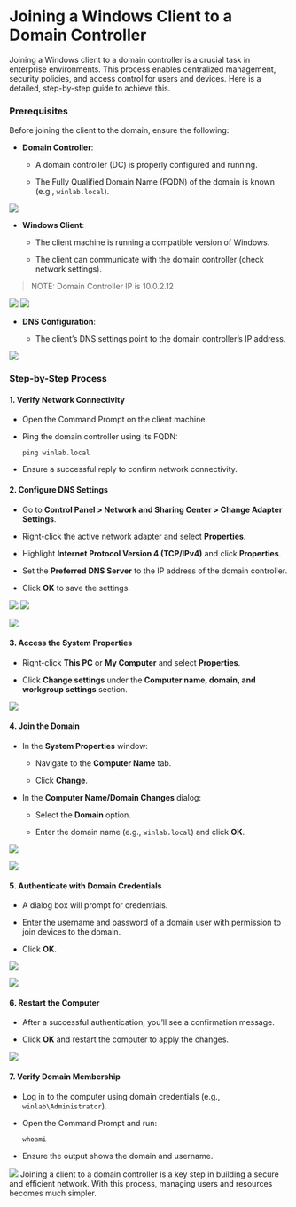 # **Joining a Windows Client to a Domain Controller**

Joining a Windows client to a domain controller is a crucial task in enterprise environments. This process enables centralized management, security policies, and access control for users and devices. Here is a detailed, step-by-step guide to achieve this.

### **Prerequisites**

Before joining the client to the domain, ensure the following:

- **Domain Controller**:
    
    - A domain controller (DC) is properly configured and running.
        
    - The Fully Qualified Domain Name (FQDN) of the domain is known (e.g., `winlab.local`).

![](img/domain-name.png)
        
- **Windows Client**:
    
    - The client machine is running a compatible version of Windows.
        
    - The client can communicate with the domain controller (check network settings).


> NOTE: Domain Controller IP is 10.0.2.12

![](img/dns-ip.png)
![](img/ping.png)
        
- **DNS Configuration**:
    
    - The client’s DNS settings point to the domain controller’s IP address.
        
![](img/dns-setting-ip.png)
### **Step-by-Step Process**

#### **1. Verify Network Connectivity**

- Open the Command Prompt on the client machine.
    
- Ping the domain controller using its FQDN:
    
    ```
    ping winlab.local
    ```
    
- Ensure a successful reply to confirm network connectivity.
    

#### **2. Configure DNS Settings**

- Go to **Control Panel > Network and Sharing Center > Change Adapter Settings**.
    
- Right-click the active network adapter and select **Properties**.
    
- Highlight **Internet Protocol Version 4 (TCP/IPv4)** and click **Properties**.
    
- Set the **Preferred DNS Server** to the IP address of the domain controller.
    
- Click **OK** to save the settings.

![](img/adapter-setting.png)
![](img/ipv4.png)

![](img/dns-setting-ip.png)
#### **3. Access the System Properties**

- Right-click **This PC** or **My Computer** and select **Properties**.
    
- Click **Change settings** under the **Computer name, domain, and workgroup settings** section.
    
![](img/workgroup-setting.png)
#### **4. Join the Domain**

- In the **System Properties** window:
    
    - Navigate to the **Computer Name** tab.
        
    - Click **Change**.
        
- In the **Computer Name/Domain Changes** dialog:
    
    - Select the **Domain** option.
        
    - Enter the domain name (e.g., `winlab.local`) and click **OK**.
        
![](img/change-button.png)

![](img/domain-name-enter.png)
#### **5. Authenticate with Domain Credentials**

- A dialog box will prompt for credentials.
    
- Enter the username and password of a domain user with permission to join devices to the domain.
    
- Click **OK**.
    
![](img/auth.png)

![](img/welcome.png)
#### **6. Restart the Computer**

- After a successful authentication, you’ll see a confirmation message.
    
- Click **OK** and restart the computer to apply the changes.
    
![](img/restart-new-user.png)
#### **7. Verify Domain Membership**

- Log in to the computer using domain credentials (e.g., `winlab\Administrator`).
    
- Open the Command Prompt and run:
    
    ```
    whoami
    ```
    
- Ensure the output shows the domain and username.


![](img/suc.png)
Joining a client to a domain controller is a key step in building a secure and efficient network. With this process, managing users and resources becomes much simpler.